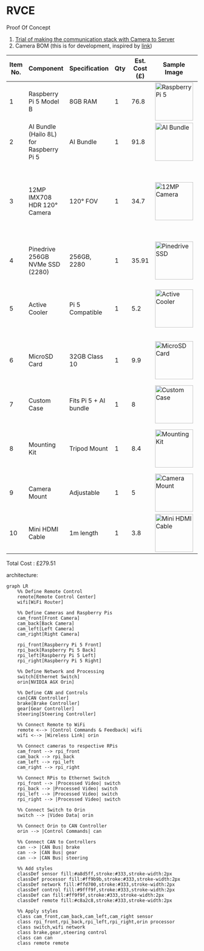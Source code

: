 # RVCE
Proof Of Concept

1. [Trial of making the communication stack with Camera to Server](./com/communication.md)
2. Camera BOM (this is for development, inspired by [link](https://datarootlabs.com/blog/hailo-ai-kit-raspberry-pi-5-setup-and-computer-vision-pipelines#implementing-custom-detection-tracking-pipeline))

| Item No. | Component                                        | Specification      | Qty | Est. Cost (£) | Sample Image                                                                                              | Link                                                                                   | Notes                                                |
|----------|--------------------------------------------------|---------------------|-----|----------------|-----------------------------------------------------------------------------------------------------------|----------------------------------------------------------------------------------------|------------------------------------------------------|
| 1        | Raspberry Pi 5 Model B                           | 8GB RAM             | 1   | 76.8           | <img src="https://thepihut.com/cdn/shop/files/raspberry-pi-5-raspberry-pi-40958498898115_700x.jpg?v=1695819922" alt="Raspberry Pi 5" width="100"/> | [Link](https://thepihut.com/products/raspberry-pi-5?variant=42531604955331) |                                                      |
| 2        | AI Bundle (Hailo 8L) for Raspberry Pi 5         | AI Bundle           | 1   | 91.8           | <img src="https://thepihut.com/cdn/shop/files/ai-bundle-hailo-8l-for-raspberry-pi-5-pineboards-106038-42832289726659_700x.jpg?v=1724824572" alt="AI Bundle" width="100"/> | [Link](https://thepihut.com/products/ai-bundle-hailo-8l-for-raspberry-pi-5) |                                                      |
| 3        | 12MP IMX708 HDR 120° Camera                     | 120° FOV            | 1   | 34.7           | <img src="https://thepihut.com/cdn/shop/files/arducam-12mp-imx708-hdr-120-camera-module-with-wide-angle-m12-lens-for-raspberry-pi-arducam-b0310-40596338049219_700x.jpg?v=1724774228" alt="12MP Camera" width="100"/> | [Link](https://thepihut.com/products/arducam-12mp-imx708-hdr-120-wide-angle-camera-module-with-m12-lens-for-raspberry-pi) | Arducam 12MP IMX708 HDR 120° Camera Module with Wide-Angle M12 Lens for Raspberry Pi |
| 4        | Pinedrive 256GB NVMe SSD (2280)                 | 256GB, 2280         | 1   | 35.91          | <img src="https://thepihut.com/cdn/shop/files/pinedrive-256gb-nvme-ssd-2280-pineboards-105969-42368160202947_700x.jpg?v=1717692241" alt="Pinedrive SSD" width="100"/> | [Link](https://thepihut.com/products/pinedrive-256gb-nvme-ssd-2280) |                                                      |
| 5        | Active Cooler                                    | Pi 5 Compatible     | 1   | 5.2            | <img src="https://thepihut.com/cdn/shop/files/argon-thrml-30mm-active-cooler-for-raspberry-pi-5-argon40-41416718024899_700x.jpg?v=1704902893" alt="Active Cooler" width="100"/> | [Link](https://thepihut.com/products/argon-thrml-30mm-active-cooler-for-raspberry-pi-5) | Argon THRML 30mm Active Cooler for Raspberry Pi 5  |
| 6        | MicroSD Card                                    | 32GB Class 10       | 1   | 9.9            | <img src="https://thepihut.com/cdn/shop/files/official-pi-hole-raspberry-pi-4-kit-the-pi-hut-105033-43171441311939_700x.jpg?v=1726632845" alt="MicroSD Card" width="100"/> | [Link](https://thepihut.com/products/noobs-preinstalled-sd-card) | Official Raspberry Pi Micro SD Card with RPi OS Pre-Installed |
| 7        | Custom Case                                      | Fits Pi 5 + AI bundle | 1   | 8              | <img src="https://thepihut.com/cdn/shop/files/layer-case-for-pineboards-hats-the-pi-hut-tph-078-42874102055107_700x.jpg?v=1724811056" alt="Custom Case" width="100"/> | [Link](https://thepihut.com/products/layer-case-for-pineboards-hats) | Just for a development                               |
| 8        | Mounting Kit                                     | Tripod Mount        | 1   | 8.4            | <img src="https://thepihut.com/cdn/shop/files/die-cast-tripod-mount-for-raspberry-pi-camera-modules-entaniya-106019-42832871063747_700x.jpg?v=1724814306" alt="Mounting Kit" width="100"/> | [Link](https://thepihut.com/products/die-cast-tripod-mount-for-raspberry-pi-camera-modules) | Die-cast Tripod Mount for Raspberry Pi Camera Modules |
| 9        | Camera Mount                                     | Adjustable          | 1   | 5              | <img src="https://thepihut.com/cdn/shop/files/extendable-tripod-for-raspberry-pi-hq-camera-the-pi-hut-106062-42899004326083_700x.jpg?v=1724815391" alt="Camera Mount" width="100"/> | [Link](https://thepihut.com/products/extendable-tripod-for-raspberry-pi-hq-camera) | Extendable Tripod for Raspberry Pi HQ Camera       |
| 10       | Mini HDMI Cable                                  | 1m length           | 1   | 3.8            | <img src="https://thepihut.com/cdn/shop/products/micro-hdmi-to-hdmi-cable-for-raspberry-pi-4-the-pi-hut-103596-29915930689731_700x.jpg?v=1646362088" alt="Mini HDMI Cable" width="100"/> | [Link](https://thepihut.com/products/hdmi-to-micro-hdmi-cable-2m-gold-plated?variant=40818117050563) |                                                      |

Total Cost : £279.51


architecture:

```mermaid
graph LR
    %% Define Remote Control
    remote[Remote Control Center]
    wifi[WiFi Router]
    
    %% Define Cameras and Raspberry Pis
    cam_front[Front Camera]
    cam_back[Back Camera]
    cam_left[Left Camera]
    cam_right[Right Camera]
    
    rpi_front[Raspberry Pi 5 Front]
    rpi_back[Raspberry Pi 5 Back]
    rpi_left[Raspberry Pi 5 Left]
    rpi_right[Raspberry Pi 5 Right]
    
    %% Define Network and Processing
    switch[Ethernet Switch]
    orin[NVIDIA AGX Orin]
    
    %% Define CAN and Controls
    can[CAN Controller]
    brake[Brake Controller]
    gear[Gear Controller]
    steering[Steering Controller]
    
    %% Connect Remote to WiFi
    remote <--> |Control Commands & Feedback| wifi
    wifi <--> |Wireless Link| orin
    
    %% Connect cameras to respective RPis
    cam_front --> rpi_front
    cam_back --> rpi_back
    cam_left --> rpi_left
    cam_right --> rpi_right
    
    %% Connect RPis to Ethernet Switch
    rpi_front --> |Processed Video| switch
    rpi_back --> |Processed Video| switch
    rpi_left --> |Processed Video| switch
    rpi_right --> |Processed Video| switch
    
    %% Connect Switch to Orin
    switch --> |Video Data| orin
    
    %% Connect Orin to CAN Controller
    orin --> |Control Commands| can
    
    %% Connect CAN to Controllers
    can --> |CAN Bus| brake
    can --> |CAN Bus| gear
    can --> |CAN Bus| steering
    
    %% Add styles
    classDef sensor fill:#a8d5ff,stroke:#333,stroke-width:2px
    classDef processor fill:#ff9b9b,stroke:#333,stroke-width:2px
    classDef network fill:#ffd700,stroke:#333,stroke-width:2px
    classDef control fill:#9fff9f,stroke:#333,stroke-width:2px
    classDef can fill:#ff9f9f,stroke:#333,stroke-width:2px
    classDef remote fill:#c8a2c8,stroke:#333,stroke-width:2px
    
    %% Apply styles
    class cam_front,cam_back,cam_left,cam_right sensor
    class rpi_front,rpi_back,rpi_left,rpi_right,orin processor
    class switch,wifi network
    class brake,gear,steering control
    class can can
    class remote remote
```

